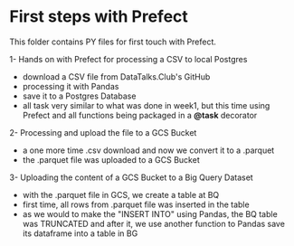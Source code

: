# First steps with Prefect

This folder contains PY files for first touch with Prefect.

1- Hands on with Prefect for processing a CSV to local Postgres
- download a CSV file from DataTalks.Club's GitHub
- processing it with Pandas
- save it to a Postgres Database
- all task very similar to what was done in week1, but this time using Prefect and all functions being packaged in a **@task** decorator

2- Processing and upload the file to a GCS Bucket
- a one more time .csv download and now we convert it to a .parquet
- the .parquet file was uploaded to a GCS Bucket

3- Uploading the content of a GCS Bucket to a Big Query Dataset
- with the .parquet file in GCS, we create a table at BQ
- first time, all rows from .parquet file was inserted in the table
- as we would to make the "INSERT INTO" using Pandas, the BQ table was TRUNCATED and after it, we use another function to Pandas save its dataframe into a table in BG

